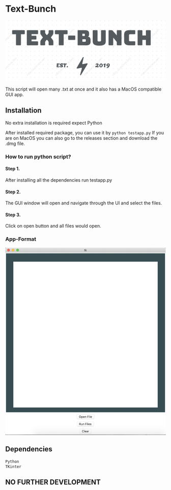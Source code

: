 # Text-Bunch

![](./images/icon.png)

This script will open many .txt at once and it also has a MacOS compatible GUI app.




## Installation
No extra installation is required expect Python




After installed required package, you can use it by
`python testapp.py`
If you are on MacOS you can also go to the releases section and download the .dmg file.



### How to run python script? 
#### Step 1.
After installing all the dependencies run testapp.py
#### Step 2.
The GUI window will open and navigate through the UI and select the files.
#### Step 3.
Click on open button and all files would open.


### App-Format
![](./images/app.png)


## Dependencies
```text
Python
TKinter
```

## NO FURTHER DEVELOPMENT
